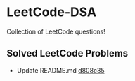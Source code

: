 # LeetCode-DSA
Collection of LeetCode questions!

## Solved LeetCode Problems
- Update README.md [d808c35](https://github.com/kushalpatel2210/LeetCode/commit/d808c3522a6944654d5f9a3724086a02d7599d3a)
